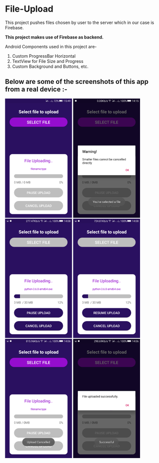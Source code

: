 # File-Upload
This project pushes files chosen by user to the server which in our case is Firebase.

<b>This project makes use of Firebase as backend.</b>

Android Components used in this project are-
1. Custom ProgressBar Horizontal
2. TextView for File Size and Progress
3. Custom Background and Buttons, etc.

## Below are some of the screenshots of this app from a real device :-

<img src="https://github.com/rajitdeb/File-Upload/blob/master/screenshots/1.png" width="220" />   <img src="https://github.com/rajitdeb/File-Upload/blob/master/screenshots/2.png" width="220" />   <img src="https://github.com/rajitdeb/File-Upload/blob/master/screenshots/3.png" width="220" />   <img src="https://github.com/rajitdeb/File-Upload/blob/master/screenshots/4.png" width="220" />   <img src="https://github.com/rajitdeb/File-Upload/blob/master/screenshots/5.png" width="220" />   <img src="https://github.com/rajitdeb/File-Upload/blob/master/screenshots/6.png" width="220" />
